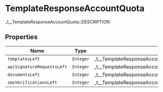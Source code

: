 

# TemplateResponseAccountQuota

_t__TemplateResponseAccountQuota::DESCRIPTION

## Properties

| Name | Type | Description | Notes |
|------------ | ------------- | ------------- | -------------|
| `templatesLeft` | ```Integer``` |  _t__TemplateResponseAccountQuota::TEMPLATES_LEFT  |  |
| `apiSignatureRequestsLeft` | ```Integer``` |  _t__TemplateResponseAccountQuota::API_SIGNATURE_REQUESTS_LEFT  |  |
| `documentsLeft` | ```Integer``` |  _t__TemplateResponseAccountQuota::DOCUMENTS_LEFT  |  |
| `smsVerificationsLeft` | ```Integer``` |  _t__TemplateResponseAccountQuota::SMS_VERIFICATIONS_LEFT  |  |



